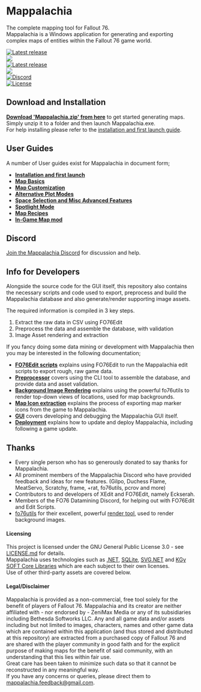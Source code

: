 # Mappalachia

The complete mapping tool for Fallout 76.<br/>
Mappalachia is a Windows application for generating and exporting complex maps of entities within the Fallout 76 game world.

[![Latest release](https://img.shields.io/github/downloads/AHeroicLlama/Mappalachia/total)](https://github.com/AHeroicLlama/Mappalachia/releases/latest)<br>
![](https://img.shields.io/github/last-commit/AHeroicLlama/Mappalachia)<br/>
[![Latest release](https://img.shields.io/github/v/release/aheroicllama/mappalachia)](https://github.com/AHeroicLlama/Mappalachia/releases/latest)<br/>
![](https://img.shields.io/badge/game%20version-1.7.21.8-green)<br/>
[![Discord](https://img.shields.io/discord/1029499482028646400?label=Discord&logo=Discord)](https://discord.gg/Z2GMpm6rad)<br/>
[![License](https://img.shields.io/github/license/AHeroicLlama/Mappalachia)](LICENSE.md)

## Download and Installation
[__Download 'Mappalachia.zip' from here__](https://github.com/AHeroicLlama/Mappalachia/releases/latest) to get started generating maps. Simply unzip it to a folder and then launch Mappalachia.exe.<br/>
For help installing please refer to the [installation and first launch guide](Docs/User/Installation.md).<br/>

## User Guides
A number of User guides exist for Mappalachia in document form;<br/>

* [**Installation and first launch**](Docs/User/Installation.md)
* [**Map Basics**](Docs/User/First_map.md)
* [**Map Customization**](Docs/User/Map_customization.md)
* [**Alternative Plot Modes**](Docs/User/Plot_modes.md)
* [**Space Selection and Misc Advanced Features**](Docs/User/Advanced.md)
* [**Spotlight Mode**](Docs/User/Spotlight.md)
* [**Map Recipes**](Docs/User/Recipes.md)
* [**In-Game Map mod**](Docs/User/Game_map_mod.md)

## Discord
[Join the Mappalachia Discord](https://discord.gg/Z2GMpm6rad) for discussion and help.

## Info for Developers
Alongside the source code for the GUI itself, this repository also contains the necessary scripts and code used to export, preprocess and build the Mappalachia database and also generate/render supporting image assets.

The required information is compiled in 3 key steps.
1. Extract the raw data in CSV using FO76Edit
2. Preprocess the data and assemble the database, with validation
3. Image Asset rendering and extraction

If you fancy doing some data mining or development with Mappalachia then you may be interested in the following documentation;

* [**FO76Edit scripts**](Docs/Developer/EditScripts.md) explains using FO76Edit to run the Mappalachia edit scripts to export rough, raw game data.
* [**Preprocessor**](Docs/Developer/Preprocessor.md) covers using the CLI tool to assemble the database, and provide data and asset validation.
* [**Background Image Rendering**](Docs/Developer/BackgroundRendering.md) explains using the powerful fo76utils to render top-down views of locations, used for map backgrounds.
* [**Map Icon extraction**](Docs/Developer/IconGeneration.md) explains the process of exporting map marker icons from the game to Mappalachia.
* [**GUI**](Docs/Developer/GUI.md) covers developing and debugging the Mappalachia GUI itself.
* [**Deployment**](Docs/Developer/Deployment.md) explains how to update and deploy Mappalachia, including following a game update.

## Thanks
* Every single person who has so generously donated to say thanks for Mappalachia.
* All prominent members of the Mappalachia Discord who have provided feedback and ideas for new features. (Gilpo, Duchess Flame, MeatServo, Scratchy, frame, +rat, fo76utils, pcrov and more)
* Contributors to and developers of XEdit and FO76Edit, namely Eckserah.
* Members of the FO76 Datamining Discord, for helping out with FO76Edit and Edit Scripts.
* [fo76utils](https://github.com/fo76utils) for their excellent, powerful [render tool](https://github.com/fo76utils/fo76utils), used to render background images.

#### Licensing
This project is licensed under the GNU General Public License 3.0 - see [LICENSE.md](LICENSE.md) for details.<br/>
Mappalachia uses technologies such as [.NET](https://dotnet.microsoft.com/en-us/platform/free), [SQLite](https://www.sqlite.org/copyright.html), [SVG.NET](https://github.com/svg-net/SVG?tab=MS-PL-1-ov-file#readme) and [KGy SOFT Core Libraries](https://kgysoft.net/corelibraries/#license) which are each subject to their own licenses.<br/>
Use of other third-party assets are covered below.

#### Legal/Disclaimer
Mappalachia is provided as a non-commercial, free tool solely for the benefit of players of Fallout 76. Mappalachia and its creator are neither affiliated with - nor endorsed by - ZeniMax Media or any of its subsidiaries including Bethesda Softworks LLC. Any and all game data and/or assets including but not limited to images, characters, names and other game data which are contained within this application (and thus stored and distributed at this repository) are extracted from a purchased copy of Fallout 76 and are shared with the player community in good faith and for the explicit purpose of making maps for the benefit of said community, with an understanding that this lies within fair use.<br/>
Great care has been taken to minimize such data so that it cannot be reconstructed in any meaningful way.<br/>
If you have any concerns or queries, please direct them to mappalachia.feedback@gmail.com.
